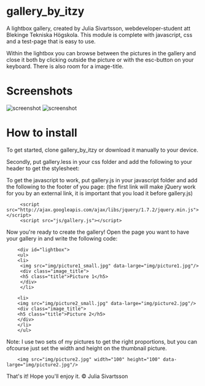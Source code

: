 gallery_by_itzy
===============

A lightbox gallery, created by Julia Sivartsson, webdeveloper-student att Blekinge Tekniska Högskola.
This module is complete with javascript, css and a test-page that is easy to use.

Within the lightbox you can browse between the pictures in the gallery and close it both by clicking outside the picture or with the esc-button on your keyboard.
There is also room for a image-title.

Screenshots
=====

![screenshot](http://i57.tinypic.com/2vun1au.jpg)
![screenshot](http://i60.tinypic.com/f38j9g.jpg)


How to install
=====

To get started, clone gallery_by_itzy or download it manually to your device.

 Secondly, put gallery.less in your css folder and add the following to your header to get the stylesheet:
          <link rel="stylesheet" type="text/css" href="css/gallery.css">

To get the javascript to work, put gallery.js in your javascript folder and add the following to the footer of you page: (the first link will make jQuery work for you by an external link, it is important that you load it before gallery.js)

         <script src="http://ajax.googleapis.com/ajax/libs/jquery/1.7.2/jquery.min.js"></script>
         <script src="js/gallery.js"></script>

Now you're ready to create the gallery!
Open the page you want to have your gallery in and write the following code:

        <div id="lightbox">
        <ul>
        <li>
         <img src="img/picture1_small.jpg" data-large="img/picture1.jpg"/>
         <div class="image_title">
         <h5 class="title">Picture 1</h5>
         </div>
         </li>

        <li>
        <img src="img/picture2_small.jpg" data-large="img/picture2.jpg"/>
        <div class="image_title">
        <h5 class="title">Picture 2</h5>
        </div>
        </li>
        </ul>
        
Note:
I use two sets of my pictures to get the right proportions, but you can ofcourse just set the width and height on the thumbnail picture.

        <img src="img/picture2.jpg" width="100" height="100" data-large="img/picture2.jpg"/>
        
That's it!
Hope you'll enjoy it.
© Julia Sivartsson
